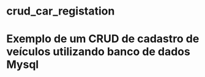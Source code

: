 # crud_car_registation

# Exemplo de um CRUD de cadastro de veículos utilizando banco de dados Mysql